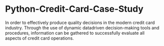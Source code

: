 # Python-Credit-Card-Case-Study
In order to effectively produce quality decisions in the modern credit card industry. Through the use of dynamic datadriven decision-making tools and procedures, information can be gathered to successfully evaluate all aspects of credit card operations.
